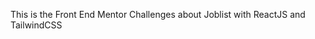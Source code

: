 This is the Front End Mentor Challenges about Joblist with ReactJS and TailwindCSS

<blockquote class="imgur-embed-pub" lang="en" data-id="a/jpSFdj8"><a href="//imgur.com/a/jpSFdj8"></a></blockquote>